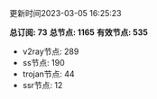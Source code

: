 更新时间2023-03-05 16:25:23

**总订阅: 73**
**总节点: 1165**
**有效节点: 535**
- v2ray节点: 289
- ss节点: 190
- trojan节点: 44
- ssr节点: 12
